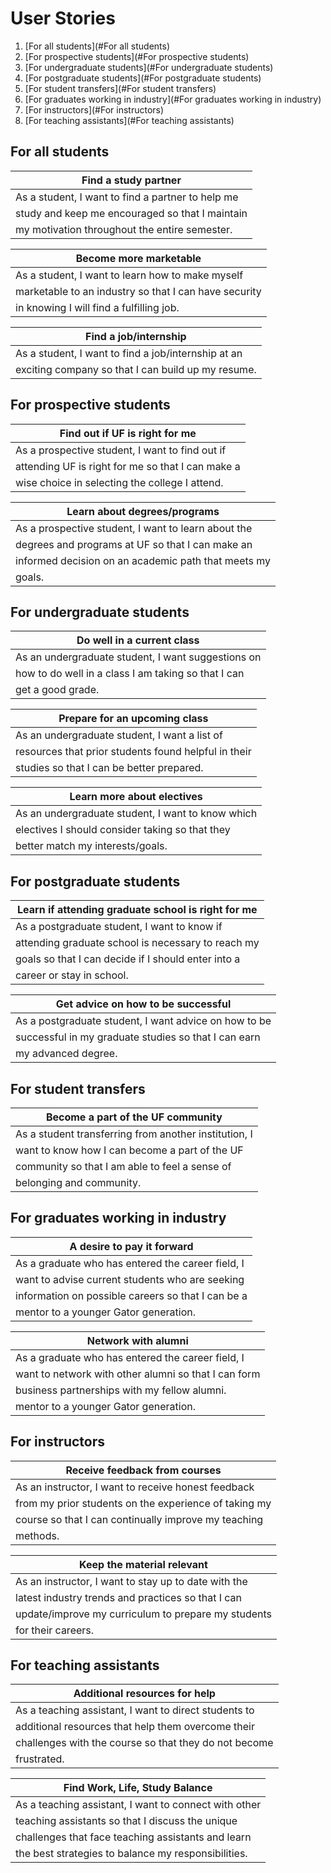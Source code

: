 # User Stories

1. [For all students](#For all students)
2. [For prospective students](#For prospective students)
3. [For undergraduate students](#For undergraduate students)
4. [For postgraduate students](#For postgraduate students)
5. [For student transfers](#For student transfers)
6. [For graduates working in industry](#For graduates working in industry)
7. [For instructors](#For instructors)
8. [For teaching assistants](#For teaching assistants)

## For all students

| Find a study partner                              |
|---------------------------------------------------|
| As a student, I want to find a partner to help me |
| study and keep me encouraged so that I maintain   |
| my motivation throughout the entire semester.     |

| Become more marketable                                |
|-------------------------------------------------------|
| As a student, I want to learn how to make myself      |
| marketable to an industry so that I can have security |
| in knowing I will find a fulfilling job.              |

| Find a job/internship                               |
|-----------------------------------------------------|
| As a student, I want to find a job/internship at an |
| exciting company so that I can build up my resume.  |

## For prospective students

| Find out if UF is right for me                    |
|---------------------------------------------------|
| As a prospective student, I want to find out if   |
| attending UF is right for me so that I can make a |
| wise choice in selecting the college I attend.    |

| Learn about degrees/programs                        |
|-----------------------------------------------------|
| As a prospective student, I want to learn about the |
| degrees and programs at UF so that I can make an    |
| informed decision on an academic path that meets my |
| goals.                                              |

## For undergraduate students

| Do well in a current class                          |
|-----------------------------------------------------|
| As an undergraduate student, I want suggestions on  |
| how to do well in a class I am taking so that I can |
| get a good grade.                                   |

| Prepare for an upcoming class                        |
|------------------------------------------------------|
| As an undergraduate student, I want a list of        |
| resources that prior students found helpful in their |
| studies so that I can be better prepared.            |

| Learn more about electives                        |
|---------------------------------------------------|
| As an undergraduate student, I want to know which |
| electives I should consider taking so that they   |
| better match my interests/goals.                  |

## For postgraduate students

| Learn if attending graduate school is right for me  |
|-----------------------------------------------------|
| As a postgraduate student, I want to know if        |
| attending graduate school is necessary to reach my  |
| goals so that I can decide if I should enter into a |
| career or stay in school.                           |

| Get advice on how to be successful                    |
|-------------------------------------------------------|
| As a postgraduate student, I want advice on how to be |
| successful in my graduate studies so that I can earn  |
| my advanced degree.                                   |

## For student transfers

| Become a part of the UF community                     |
|-------------------------------------------------------|
| As a student transferring from another institution, I |
| want to know how I can become a part of the UF        |
| community so that I am able to feel a sense of        |
| belonging and community.                              |

## For graduates working in industry

| A desire to pay it forward                         |
|----------------------------------------------------|
| As a graduate who has entered the career field, I  |
| want to advise current students who are seeking    |
| information on possible careers so that I can be a |
| mentor to a younger Gator generation.              |

| Network with alumni                                  |
|------------------------------------------------------|
| As a graduate who has entered the career field, I    |
| want to network with other alumni so that I can form |
| business partnerships with my fellow alumni.         |
| mentor to a younger Gator generation.                |

## For instructors

| Receive feedback from courses                         |
|-------------------------------------------------------|
| As an instructor, I want to receive honest feedback   |
| from my prior students on the experience of taking my |
| course so that I can continually improve my teaching  |
| methods.                                              |

| Keep the material relevant                           |
|------------------------------------------------------|
| As an instructor, I want to stay up to date with the |
| latest industry trends and practices so that I can   |
| update/improve my curriculum to prepare my students  |
| for their careers.                                   |

## For teaching assistants

| Additional resources for help                         |
|-------------------------------------------------------|
| As a teaching assistant, I want to direct students to |
| additional resources that help them overcome their    |
| challenges with the course so that they do not become |
| frustrated.                                           |

| Find Work, Life, Study Balance                        |
|-------------------------------------------------------|
| As a teaching assistant, I want to connect with other |
| teaching assistants so that I discuss the unique      |
| challenges that face teaching assistants and learn    |
| the best strategies to balance my responsibilities.   |

